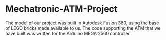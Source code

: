 # Mechatronic-ATM-Project
The model of our project was built in Autodesk Fusion 360, using the base of LEGO bricks made available to us. The code supporting the ATM that we have built was written for the Arduino MEGA 2560 controller.
